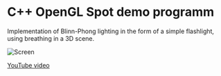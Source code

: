 # C++ OpenGL Spot demo programm

Implementation of Blinn-Phong lighting in the form of a simple flashlight, using breathing in a 3D scene.

 
![Screen](https://i.ibb.co/FD5Dt09/spot.png)

[YouTube video](https://youtu.be/2RG_L3Tlugk)
